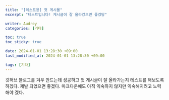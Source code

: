 ```yaml
---
title: "[테스트용] 첫 게시물"
excerpt: "테스트입니다! 게시글이 잘 올라갔으면 좋겠당"

writer: Audrey
categories: [기타]

toc: true
toc_sticky: true

date: 2024-01-01 13:28:30 +09:00
last_modified_at: 2024-01-01 13:28:30 +09:00

tags: [기타]
---
```


깃허브 블로그를 겨우 만드는데 성공하고 첫 게시글이 잘 올라가는지 테스트를 해보도록 하겠다.
제발 되었으면 좋겠다. 마크다운에도 아직 익숙하지 않지만 익숙해지려고 노력해야 겠다.